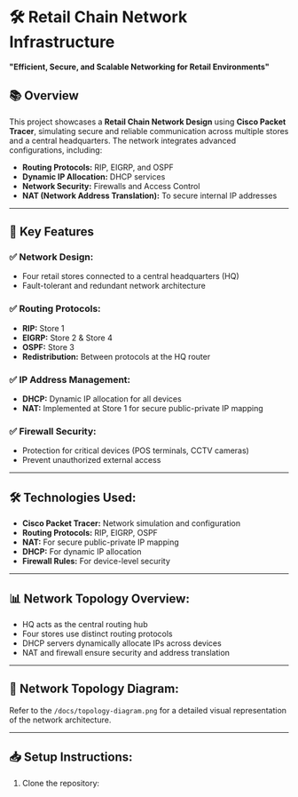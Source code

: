 # 🛠️ Retail Chain Network Infrastructure

**"Efficient, Secure, and Scalable Networking for Retail Environments"**

## 📚 Overview  
This project showcases a **Retail Chain Network Design** using **Cisco Packet Tracer**, simulating secure and reliable communication across multiple stores and a central headquarters. The network integrates advanced configurations, including:  
- **Routing Protocols:** RIP, EIGRP, and OSPF  
- **Dynamic IP Allocation:** DHCP services  
- **Network Security:** Firewalls and Access Control  
- **NAT (Network Address Translation):** To secure internal IP addresses  

---

## 🚀 Key Features  

### ✅ **Network Design:**  
- Four retail stores connected to a central headquarters (HQ)  
- Fault-tolerant and redundant network architecture  

### ✅ **Routing Protocols:**  
- **RIP:** Store 1  
- **EIGRP:** Store 2 & Store 4  
- **OSPF:** Store 3  
- **Redistribution:** Between protocols at the HQ router  

### ✅ **IP Address Management:**  
- **DHCP:** Dynamic IP allocation for all devices  
- **NAT:** Implemented at Store 1 for secure public-private IP mapping  

### ✅ **Firewall Security:**  
- Protection for critical devices (POS terminals, CCTV cameras)  
- Prevent unauthorized external access  

---

## 🛠️ **Technologies Used:**  
- **Cisco Packet Tracer:** Network simulation and configuration  
- **Routing Protocols:** RIP, EIGRP, OSPF  
- **NAT:** For secure public-private IP mapping  
- **DHCP:** For dynamic IP allocation  
- **Firewall Rules:** For device-level security  

---

## 📊 **Network Topology Overview:**  
- HQ acts as the central routing hub  
- Four stores use distinct routing protocols  
- DHCP servers dynamically allocate IPs across devices  
- NAT and firewall ensure security and address translation  

---

## 📸 **Network Topology Diagram:**  
Refer to the `/docs/topology-diagram.png` for a detailed visual representation of the network architecture.  

---

## 📥 **Setup Instructions:**  
1. Clone the repository:  
   ```bashhttps://github.com/Huzaifanasir95/retail-network-cisco-packet-tracer.git
